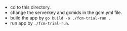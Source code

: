 * cd to this directory.
* change the serverkey and gcmids in the gcm.yml file.
* build the app by `go build -o ./fcm-trial-run .`
* run app by `./fcm-trial-run`.
